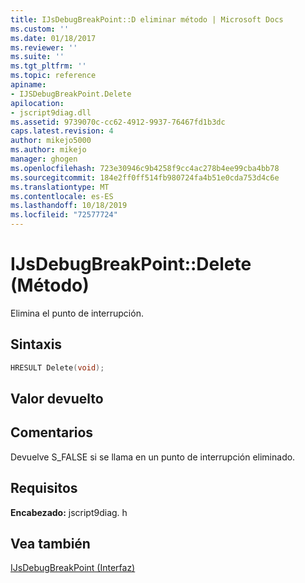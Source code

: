 ```yaml
---
title: IJsDebugBreakPoint::D eliminar método | Microsoft Docs
ms.custom: ''
ms.date: 01/18/2017
ms.reviewer: ''
ms.suite: ''
ms.tgt_pltfrm: ''
ms.topic: reference
apiname:
- IJSDebugBreakPoint.Delete
apilocation:
- jscript9diag.dll
ms.assetid: 9739070c-cc62-4912-9937-76467fd1b3dc
caps.latest.revision: 4
author: mikejo5000
ms.author: mikejo
manager: ghogen
ms.openlocfilehash: 723e30946c9b4258f9cc4ac278b4ee99cba4bb78
ms.sourcegitcommit: 184e2ff0ff514fb980724fa4b51e0cda753d4c6e
ms.translationtype: MT
ms.contentlocale: es-ES
ms.lasthandoff: 10/18/2019
ms.locfileid: "72577724"
---
```

# <a name="ijsdebugbreakpointdelete-method"></a>IJsDebugBreakPoint::Delete (Método)
Elimina el punto de interrupción.  
  
## <a name="syntax"></a>Sintaxis  
  
```cpp
HRESULT Delete(void);  
```  
  
## <a name="return-value"></a>Valor devuelto  
  
## <a name="remarks"></a>Comentarios  
 Devuelve S_FALSE si se llama en un punto de interrupción eliminado.  
  
## <a name="requirements"></a>Requisitos  
 **Encabezado:** jscript9diag. h  
  
## <a name="see-also"></a>Vea también  
 [IJsDebugBreakPoint (Interfaz)](../../winscript/reference/ijsdebugbreakpoint-interface.md)